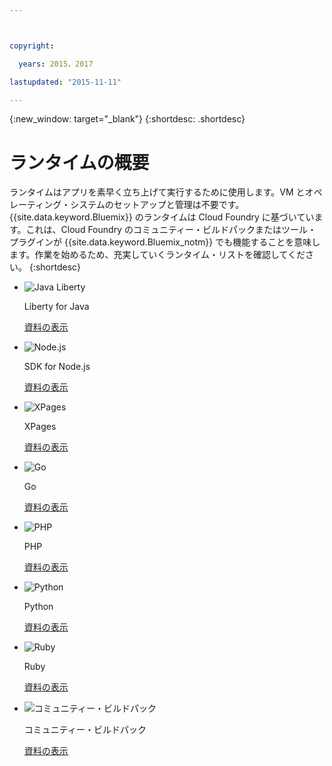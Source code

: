 ```yaml
---



copyright:

  years: 2015，2017

lastupdated: "2015-11-11"

---
```


{:new_window: target="_blank"}
{:shortdesc: .shortdesc}

# ランタイムの概要

ランタイムはアプリを素早く立ち上げて実行するために使用します。VM とオペレーティング・システムのセットアップと管理は不要です。{{site.data.keyword.Bluemix}} のランタイムは Cloud Foundry に基づいています。これは、Cloud Foundry のコミュニティー・ビルドパックまたはツール・プラグインが {{site.data.keyword.Bluemix_notm}} でも機能することを意味します。作業を始めるため、充実していくランタイム・リストを確認してください。
{:shortdesc}

<ul class="runtimeIconList">
<li>
<p class="runtimeIcon"><img src="images/javaweb_featured.svg" alt="Java Liberty" /></p>
<p class="runtimeTitle">Liberty for Java</p>
<p class="runtimeLink"><a format="html" href="/docs/runtimes/liberty/index.html" scope="peer">資料の表示</a></p>
</li>
<li>
<p class="runtimeIcon"><img src="images/node_featured.svg" alt="Node.js" /></p>
<p class="runtimeTitle">SDK for Node.js</p>
<p class="runtimeLink"><a format="html" href="/docs/runtimes/nodejs/index.html" scope="peer">資料の表示</a></p>
</li>
<li>
<p class="runtimeIcon"><img src="images/xpages_featured.svg" alt="XPages" /></p>
<p class="runtimeTitle">XPages</p>
<p class="runtimeLink"><a format="html" href="/docs/starters/xpages/index.html" scope="peer">資料の表示</a></p>
</li>
<li>
<p class="runtimeIcon"><img src="images/go_featured.svg" alt="Go" /></p>
<p class="runtimeTitle">Go</p>
<p class="runtimeLink"><a format="html" href="/docs/runtimes/go/index.html" scope="peer">資料の表示</a></p>
</li>
<li>
<p class="runtimeIcon"><img src="images/php_featured.svg" alt="PHP" /></p>
<p class="runtimeTitle">PHP</p>
<p class="runtimeLink"><a format="html" href="/docs/runtimes/php/index.html" scope="peer">資料の表示</a></p>
</li>
<li>
<p class="runtimeIcon"><img src="images/python_featured.svg" alt="Python" /></p>
<p class="runtimeTitle">Python</p>
<p class="runtimeLink"><a format="html" href="/docs/runtimes/python/index.html" scope="peer">資料の表示</a></p>
</li>
<li>
<p class="runtimeIcon"><img src="images/ruby_featured.svg" alt="Ruby" /></p>
<p class="runtimeTitle">Ruby</p>
<p class="runtimeLink"><a format="html" href="/docs/runtimes/ruby/index.html" scope="peer">資料の表示</a></p>
</li>
<li>
<p class="runtimeIcon"><img src="images/byod_featured.png" alt="コミュニティー・ビルドパック" /></p>
<p class="runtimeTitle">コミュニティー・ビルドパック</p>
<p class="runtimeLink"><a format="html" href="byob.html" scope="peer">資料の表示</a></p>
</li>
</ul>
